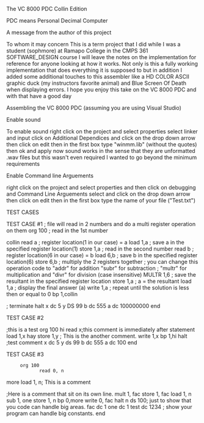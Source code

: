 The VC 8000 PDC Collin Edition

PDC means Personal Decimal Computer

A message from the author of this project

To whom it may concern
This is a term project that I did while I was a student (sophmore) at Ramapo College in the CMPS 361 SOFTWARE_DESIGN course
I will leave the notes on the implementation for reference for anyone looking at how it works. Not only is this 
a fully working implementation that does everything it is supposed to but in addition I added some additional touches
to this assembler like a HD COLOR ASCII graphic duck (my instructors favorite animal) and Blue Screen Of Death when displaying errors.
I hope you enjoy this take on the VC 8000 PDC and with that have a good day 


Assembling the VC 8000 PDC (assuming you are using Visual Studio)

Enable sound

To enable sound right click on the project and select properties
select linker and input click on Additional Dependices and click on the drop down arrow
then click on edit then in the first box type "winmm.lib" (without the quotes) then ok and apply
now sound works in the sense that they are unformatted .wav files but this wasn't even required I wanted to go beyond the minimum requirements

Enable Command line Arguements 

right click on the project and select properties and then click on debugging
and Command Line Arguements select and click on the drop down arrow
then click on edit then in the first box type the name of your file ("Test.txt")

TEST CASES

TEST CASE #1
; file will read in 2 numbers and do a multi register operation on them
        org    100
; read in the 1st number

collin      read    a
; register location(1 in our case) = a
      load 1,a
; save a in the specified register location(1)
      store 1,a
; read in the second number
       read b
; register location(6 in our case) = b
       load 6,b
; save b in the specified register location(6)
       store 6,b
; multiply the 2 registers together 
; you can change this operation code to "addr" for addition "subr" for subtraction
; "multr" for multiplication and "divr" for division (case insensitive)
       MULTR 1,6
; save the resultant in the specified register location
       store 1,a
; a = the resultant
       load 1,a
; display the final answer (a)
       write 1,a
; repeat until the solution is less then or equal to 0
       bp 1,collin

; terminate 
       halt
x      dc      5
y      DS      99
b      dc      555
a      dc      100000000
        end
		
TEST CASE #2

;this is a test
        org    100
hi     read    x;this comment is immediately after statement
        load    1,x
hay   store   1,y ; This is the another comment.
          write    1,x
        bp      1,hi
        halt
    ;test comment
x      dc      5
y      ds      99
b      dc      555
a      dc      100
        end

TEST CASE #3

         org 100
                read 0, n
more        load  1, n; This is a comment

;Here is a comment that sit on its own line.
                mult 1, fac
                store 1, fac
                load 1, n
                sub 1, one
                store 1, n
                bp 0,more
                write 0, fac
                halt
n              ds 100; just to show that you code can handle big areas.
fac           dc 1
one          dc 1
test          dc 1234 ; show your program can handle big constants.
                end
